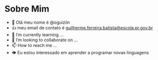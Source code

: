 # Sobre Mim
- 👋 Olá meu nome é  @oguiziin
- 👍 meu email de contato é guilherme.ferreira.batista@escola.pr.gov.br
- 🌱 I’m currently learning ...
- 💞️ I’m looking to collaborate on ...
- 📫 How to reach me ...
- 👁️‍ Eu estou interessado em aprender a programar novas linguagens

<!---
oguiziin/oguiziin is a ✨ special ✨ repository because its `README.md` (this file) appears on your GitHub profile.
You can click the Preview link to take a look at your changes.
--->
